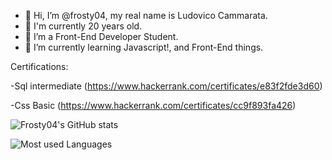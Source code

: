 - 👋 Hi, I’m @frosty04, my real name is Ludovico Cammarata.
- 🔞 I'm currently 20 years old.
- 👀 I’m a Front-End Developer Student.
- 🌱 I’m currently learning Javascript!, and Front-End things.

Certifications:

-Sql intermediate (https://www.hackerrank.com/certificates/e83f2fde3d60)

-Css Basic (https://www.hackerrank.com/certificates/cc9f893fa426)


![Frosty04's GitHub stats]( https://github-readme-stats.vercel.app/api?username=CammarataLudovico&show_icons=true&theme=darcula )

![Most used Languages]( https://github-readme-stats.vercel.app/api/top-langs/?username=CammarataLudovico&layout=compact )


<!---
frosty04/frosty04 is a ✨ special ✨ repository because its `README.md` (this file) appears on your GitHub profile.
You can click the Preview link to take a look at your changes.
--->
